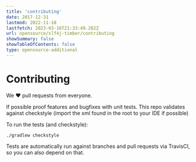 ```yaml
---
title: 'contributing'
date: 2017-12-31
lastmod: 2022-11-18
lastfetch: 2023-03-16T21:33:49.282Z
url: opensource/slf4j-timber/contributing
showSummary: false
showTableOfContents: false
type: opensource-additional
---
```

# Contributing

We ❤ pull requests from everyone.

If possible proof features and bugfixes with unit tests.
This repo validates against checkstyle (import the xml found in the root to your IDE if possible)

To run the tests (and checkstyle):

```shell
./gradlew checkstyle
```

Tests are automatically run against branches and pull requests
via TravisCI, so you can also depend on that.
